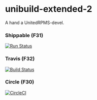 # unibuild-extended-2

A hand a UnitedRPMS-devel.

### Shippable (F31)


[![Run Status](https://api.shippable.com/projects/58e99ab064421007001c6c15/badge?branch=master)](https://app.shippable.com/github/UnitedRPMS-devel/unibuild-extended-2)



### Travis (F32)


[![Build Status](https://travis-ci.org/UnitedRPMS-devel/unibuild-extended-2.svg?branch=master)](https://travis-ci.org/UnitedRPMS-devel/unibuild-extended-2)



### Circle (F30)



[![CircleCI](https://circleci.com/gh/UnitedRPMS-devel/unibuild-extended-2.svg?style=svg)](https://circleci.com/gh/UnitedRPMS-devel/unibuild-extended-2)


